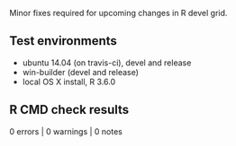 Minor fixes required for upcoming changes in R devel grid.

## Test environments
* ubuntu 14.04 (on travis-ci), devel and release
* win-builder (devel and release)
* local OS X install, R 3.6.0

## R CMD check results

0 errors | 0 warnings | 0 notes
